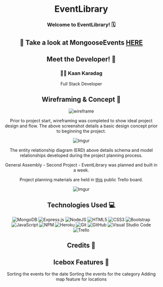 <div align = "center">

# EventLibrary

### Welcome to EventLibrary! 🗓

## 👀 Take a look at MongooseEvents [HERE](https://eventlibrary.herokuapp.com/)

## Meet the Developer! 🤝

### 🧑‍💻 Kaan Karadag

Full Stack Developer

## Wireframing & Concept 📝

![wireframe](https://i.imgur.com/NIcNmDB.png)

Prior to project start, wireframing was completed to show ideal project design and flow. The above screenshot details a basic design concept prior to beginning the project.

![Imgur](https://i.imgur.com/uwMscIm.png)

The entity relationship diagram (ERD) above details schema and model relationships developed during the project planning process.

General Assembly - Second Project - EventLibrary was planned and built in a week.

Project planning materials are held in [this](https://trello.com/b/9BLf52OM/project-2) public Trello board.

![Imgur](https://i.imgur.com/1cHiRMc.png)

## Technologies Used 💻

![MongoDB](https://img.shields.io/badge/MongoDB-%234ea94b.svg?style=for-the-badge&logo=mongodb&logoColor=white)
![Express.js](https://img.shields.io/badge/express.js-%23404d59.svg?style=for-the-badge&logo=express&logoColor=%2361DAFB)
![NodeJS](https://img.shields.io/badge/node.js-6DA55F?style=for-the-badge&logo=node.js&logoColor=white)
![HTML5](https://img.shields.io/badge/html5-%23E34F26.svg?style=for-the-badge&logo=html5&logoColor=white)
![CSS3](https://img.shields.io/badge/css3-%231572B6.svg?style=for-the-badge&logo=css3&logoColor=white)
![Bootstrap](https://img.shields.io/badge/bootstrap-%23563D7C.svg?style=for-the-badge&logo=bootstrap&logoColor=white)
![JavaScript](https://img.shields.io/badge/javascript-%23323330.svg?style=for-the-badge&logo=javascript&logoColor=%23F7DF1E)
![NPM](https://img.shields.io/badge/NPM-%23000000.svg?style=for-the-badge&logo=npm&logoColor=white)
![Heroku](https://img.shields.io/badge/heroku-%23430098.svg?style=for-the-badge&logo=heroku&logoColor=white)
![Git](https://img.shields.io/badge/git-%23F05033.svg?style=for-the-badge&logo=git&logoColor=white)
![GitHub](https://img.shields.io/badge/github-%23121011.svg?style=for-the-badge&logo=github&logoColor=white)
![Visual Studio Code](https://img.shields.io/badge/Visual%20Studio%20Code-0078d7.svg?style=for-the-badge&logo=visual-studio-code&logoColor=white)
![Trello](https://img.shields.io/badge/Trello-%23026AA7.svg?style=for-the-badge&logo=Trello&logoColor=white)

## Credits 🙏

## Icebox Features 🧊

Sorting the events for the date
Sorting the events for the category
Adding map feature for locations
